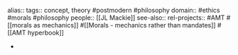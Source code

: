 alias::
tags:: concept, theory #postmodern #philosophy
domain:: #ethics #morals #philosophy
people:: [[JL Mackie]]
see-also::
rel-projects:: #AMT #[[morals as mechanics]] #[[Morals - mechanics rather than mandates]] #[[AMT hyperbook]]



-
